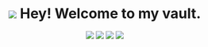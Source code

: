 <h1 align="center"><img src="https://img.icons8.com/fluency/32/null/bmo.png"> Hey! Welcome to my vault.
</h1>

<p align="center">
    <a href = "https://www.linkedin.com/in/mhhifaz"><img src = "https://img.icons8.com/color/48/linkedin.png"/></a>
    <a href = "https://twitter.com/hifazmh/"><img src="https://img.icons8.com/color/48/twitterx--v1.png"/></a>
    <a href = "https://www.instagram.com/mhhifaz/"><img src="https://img.icons8.com/color/48/instagram-new--v1.png"/></a>
    <a href = "https://www.youtube.com/channel/@mhhifaz"><img src="https://img.icons8.com/color/48/youtube-play.png"/></a>
</p>
